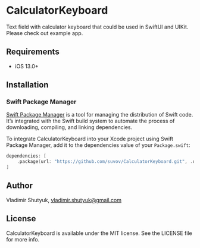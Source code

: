 # CalculatorKeyboard

Text field with calculator keyboard that could be used in SwiftUI and UIKit.
Please check out example app.

## Requirements

* iOS 13.0+

## Installation

### Swift Package Manager

[Swift Package Manager](https://swift.org/package-manager/) is a tool for managing the distribution of Swift code. It’s integrated with the Swift build system to automate the process of downloading, compiling, and linking dependencies.

To integrate CalculatorKeyboard into your Xcode project using Swift Package Manager, add it to the dependencies value of your `Package.swift`:

```swift
dependencies: [
    .package(url: "https://github.com/suvov/CalculatorKeyboard.git", .upToNextMajor(from: "0.9.5"))
]
```

## Author

Vladimir Shutyuk, vladimir.shutyuk@gmail.com

## License

CalculatorKeyboard is available under the MIT license. See the LICENSE file for more info.
